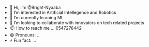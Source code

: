 - 👋 Hi, I’m @Bright-Nyaaba
- 👀 I’m interested in Artificial Intellegence and Robotics
- 🌱 I’m currently learning ML 
- 💞️ I’m looking to collaborate with innovators on tech related projects
- 📫 How to reach me ... 0547278442
- 😄 Pronouns: ...
- ⚡ Fun fact: ...

<!---
Bright-Nyaaba/Bright-Nyaaba is a ✨ special ✨ repository because its `README.md` (this file) appears on your GitHub profile.
You can click the Preview link to take a look at your changes.
--->
